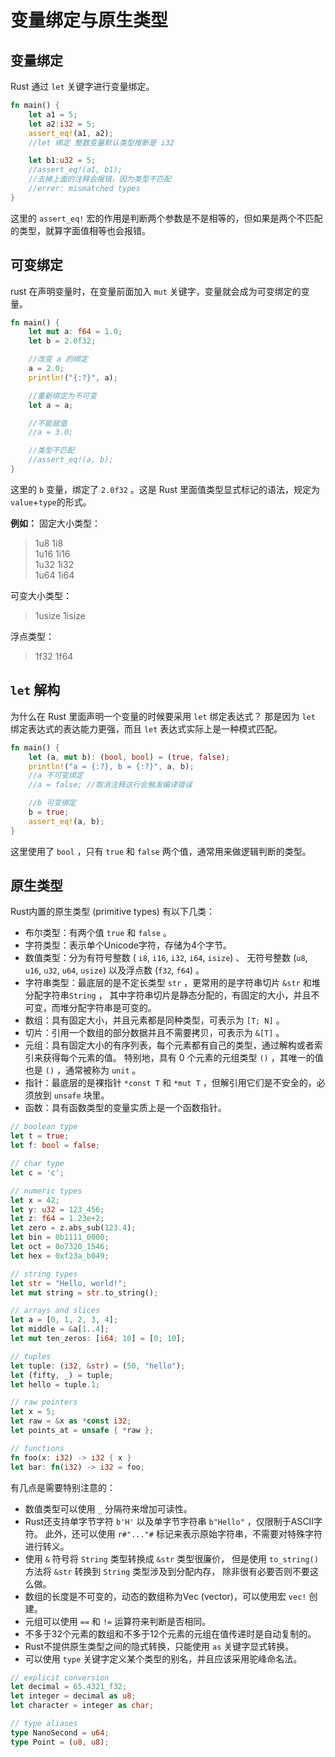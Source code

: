 # 变量绑定与原生类型

## 变量绑定

Rust 通过 `let` 关键字进行变量绑定。

```rust
fn main() {
    let a1 = 5;
    let a2:i32 = 5;
    assert_eq!(a1, a2);
    //let 绑定 整数变量默认类型推断是 i32

    let b1:u32 = 5;
    //assert_eq!(a1, b1);
    //去掉上面的注释会报错，因为类型不匹配
    //errer: mismatched types
}
```

这里的 `assert_eq!` 宏的作用是判断两个参数是不是相等的，但如果是两个不匹配的类型，就算字面值相等也会报错。

## 可变绑定

rust 在声明变量时，在变量前面加入 `mut` 关键字，变量就会成为可变绑定的变量。

```rust
fn main() {
    let mut a: f64 = 1.0;
    let b = 2.0f32;

    //改变 a 的绑定
    a = 2.0;
    println!("{:?}", a);

    //重新绑定为不可变
    let a = a;

    //不能赋值
    //a = 3.0;

    //类型不匹配
    //assert_eq!(a, b);
}
```

这里的 `b` 变量，绑定了 `2.0f32` 。这是 Rust 里面值类型显式标记的语法，规定为`value`+`type`的形式。

**例如：**
固定大小类型：
> 1u8 1i8  
> 1u16 1i16  
> 1u32 1i32  
> 1u64 1i64

可变大小类型：
> 1usize 1isize

浮点类型：
> 1f32 1f64

## `let` 解构

为什么在 Rust 里面声明一个变量的时候要采用 `let` 绑定表达式？
那是因为 `let` 绑定表达式的表达能力更强，而且 `let` 表达式实际上是一种模式匹配。

```rust
fn main() {
    let (a, mut b): (bool, bool) = (true, false);
    println!("a = {:?}, b = {:?}", a, b);
    //a 不可变绑定
    //a = false; //取消注释这行会触发编译错误

    //b 可变绑定
    b = true;
    assert_eq!(a, b);
}
```

这里使用了 `bool` ，只有 `true` 和 `false` 两个值，通常用来做逻辑判断的类型。

## 原生类型

Rust内置的原生类型 (primitive types) 有以下几类：

* 布尔类型：有两个值 `true` 和 `false` 。
* 字符类型：表示单个Unicode字符，存储为4个字节。
* 数值类型：分为有符号整数 ( `i8`, `i16`, `i32`, `i64`, `isize`) 、
  无符号整数 (`u8`, `u16`, `u32`, `u64`, `usize`) 以及浮点数 (`f32`, `f64`) 。
* 字符串类型：最底层的是不定长类型 `str` ，更常用的是字符串切片 `&str` 和堆分配字符串`String` ，
  其中字符串切片是静态分配的，有固定的大小，并且不可变，而堆分配字符串是可变的。
* 数组：具有固定大小，并且元素都是同种类型，可表示为 `[T; N]` 。
* 切片：引用一个数组的部分数据并且不需要拷贝，可表示为 `&[T]` 。
* 元组：具有固定大小的有序列表，每个元素都有自己的类型，通过解构或者索引来获得每个元素的值。
  特别地，具有 0 个元素的元组类型 `()` ，其唯一的值也是 `()` ，通常被称为 `unit` 。
* 指针：最底层的是裸指针 `*const T` 和 `*mut T` ，但解引用它们是不安全的，必须放到 `unsafe` 块里。
* 函数：具有函数类型的变量实质上是一个函数指针。

```rust
// boolean type
let t = true;
let f: bool = false;

// char type
let c = 'c';

// numeric types
let x = 42;
let y: u32 = 123_456;
let z: f64 = 1.23e+2;
let zero = z.abs_sub(123.4);
let bin = 0b1111_0000;
let oct = 0o7320_1546;
let hex = 0xf23a_b049;

// string types
let str = "Hello, world!";
let mut string = str.to_string();

// arrays and slices
let a = [0, 1, 2, 3, 4];
let middle = &a[1..4];
let mut ten_zeros: [i64; 10] = [0; 10];

// tuples
let tuple: (i32, &str) = (50, "hello");
let (fifty, _) = tuple;
let hello = tuple.1;

// raw pointers
let x = 5;
let raw = &x as *const i32;
let points_at = unsafe { *raw };

// functions
fn foo(x: i32) -> i32 { x }
let bar: fn(i32) -> i32 = foo;
```

有几点是需要特别注意的：

* 数值类型可以使用 `_` 分隔符来增加可读性。
* Rust还支持单字节字符 `b'H'` 以及单字节字符串 `b"Hello"` ，仅限制于ASCII字符。
  此外，还可以使用 `r#"..."#` 标记来表示原始字符串，不需要对特殊字符进行转义。
* 使用 `&` 符号将 `String` 类型转换成 `&str` 类型很廉价，
  但是使用 `to_string()` 方法将 `&str` 转换到 `String` 类型涉及到分配内存，
  除非很有必要否则不要这么做。
* 数组的长度是不可变的，动态的数组称为Vec (vector)，可以使用宏 `vec!` 创建。
* 元组可以使用 `==` 和 `!=` 运算符来判断是否相同。
* 不多于32个元素的数组和不多于12个元素的元组在值传递时是自动复制的。
* Rust不提供原生类型之间的隐式转换，只能使用 `as` 关键字显式转换。
* 可以使用 `type` 关键字定义某个类型的别名，并且应该采用驼峰命名法。

```rust
// explicit conversion
let decimal = 65.4321_f32;
let integer = decimal as u8;
let character = integer as char;

// type aliases
type NanoSecond = u64;
type Point = (u8, u8);
```

